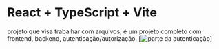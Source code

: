 # React + TypeScript + Vite

projeto que visa trabalhar com arquivos, é um projeto completo com frontend, backend, autenticação/autorização.
[![parte da autenticação](https://drive.google.com/file/d/1I3LtksOo0QMoG8jbrMn5js_ITuJuXJ8F/view?t=8s)]


